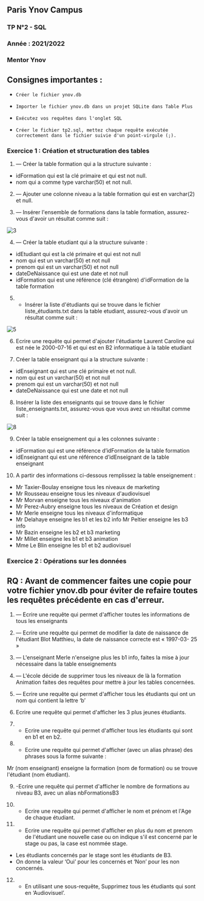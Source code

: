 ## Paris Ynov Campus

### TP N°2 - SQL
### Année : 2021/2022
### Mentor Ynov

## Consignes importantes :

-     Créer le fichier ynov.db
-     Importer le fichier ynov.db dans un projet SQLite dans Table Plus
-     Exécutez vos requêtes dans l'onglet SQL
-     Créer le fichier tp2.sql, mettez chaque requête exécutée correctement dans le fichier suivie d'un point-virgule (;).

### Exercice 1 :  Création et structuration des tables

1)  — Créer la table formation qui a la structure suivante :
-    idFormation qui est la clé primaire et qui est not null.
-    nom qui a comme type varchar(50) et not null.

2)  — Ajouter une colonne niveau a la table formation qui est en varchar(2) et null.

3)  — Insérer l'ensemble de formations dans la table formation, assurez- vous d'avoir un résultat 
comme suit :

![3](https://user-images.githubusercontent.com/56391911/134422649-0407d280-c1c9-47c5-a916-a6dbc9d06ec8.png)

4)  — Créer la table etudiant qui a la structure suivante :
- idEtudiant qui est la clé primaire et qui est not null
- nom qui est un varchar(50) et not null
- prenom qui est un varchar(50) et not null
- dateDeNaissance qui est une date et not null
- idFormation qui est une référence (clé étrangère) d'idFormation  de la table formation

5)  -  Insérer la Iiste d'étudiants qui se trouve dans le fichier Iiste_étudiants.txt dans la table 
etudiant, assurez-vous d'avoir un résultat comme suit :

![5](https://user-images.githubusercontent.com/56391911/134422671-7bfc3c6f-f319-404a-b3e2-af59f89d2aa3.png)

6)  Ecrire une requête qui permet d'ajouter l'étudiante Laurent Caroline qui est née le 2000-07-16 
et qui est en B2 informatique à la table etudiant

7)  Créer la table enseignant qui a la structure suivante :
-    idEnseignant qui est une clé primaire et not null.
-    nom qui est un varchar(50) et not null
-    prenom qui est un varchar(50) et not null
-    dateDeNaissance qui est une date et not null

8)  Insérer la Iiste des enseignants qui se trouve dans le fichier Iiste_enseignants.txt, 
assurez-vous que vous avez un résultat comme suit :

![8](https://user-images.githubusercontent.com/56391911/134422687-8e3f13e1-714f-4e00-aee0-d9fb8231f6f6.png)

9)  Créer la table enseignement  qui a les colonnes suivante :
-    idFormation qui est une référence d’idFormation  de la table formation
-    idEnseignant qui est une référence d’idEnseignant de la table enseignant

10) A partir des informations ci-dessous remplissez la table enseignement  :

-    Mr Taxier-Boulay enseigne tous les niveaux de marketing
-    Mr Rousseau enseigne tous les niveaux d'audiovisuel
-    Mr Morvan enseigne tous les niveaux d'animation
-    Mr Perez-Aubry enseigne tous les niveaux de Création et design
-    Mr Merle enseigne tous les niveaux d'informatique
-    Mr Delahaye enseigne les b1 et les b2 info Mr Peltier enseigne les b3 info
-    Mr Bazin enseigne les b2 et b3 marketing
-    Mr Millet enseigne les b1 et b3 animation
-    Mme Le Blin enseigne les b1 et b2 audiovisuel

### Exercice 2 : Opérations sur les données

## RQ : Avant de commencer faites une copie pour votre fichier ynov.db pour éviter de refaire toutes les requêtes précédente en cas d'erreur.

1)  — Ecrire une requête qui permet d'afficher toutes les informations de tous les enseignants

2)  — Ecrire une requête qui permet de modifier la date de naissance de l'étudiant Blot Matthieu, 
la date de naissance correcte est « 1997-03- 25 »

3)  — L'enseignant Merle n'enseigne plus les b1 info, faites la mise à jour nécessaire dans la 
table enseignements

4)  — L'école décide de supprimer tous les niveaux de là la formation Animation faites des requêtes 
pour mettre à jour les tables concernées.

5)  — Ecrire une requête qui permet d'afficher tous les étudiants qui ont un nom qui contient la 
lettre ‘b’

6)  Ecrire une requête qui permet d'afficher les 3 plus jeunes étudiants.

7)  - Ecrire une requête qui permet d'afficher tous les étudiants qui sont en b1 et en b2.

8) - Ecrire une requête qui permet d'afficher (avec un alias phrase) des phrases sous la forme 
suivante :

Mr (nom enseignant) enseigne la formation (nom de formation) ou se trouve l'étudiant (nom 
étudiant).


9) -Ecrire une requête qui permet d'afficher le nombre de formations au niveau B3, avec un 
alias nbFormationsB3

10) - Ecrire une requête qui permet d'afficher le nom et prénom et l'Age de chaque étudiant.

11) - Ecrire une requête qui permet d'afficher en plus du nom et prenom de l'étudiant une 
nouvelle case ou on indique s'il est concerné par le stage ou pas, la case est nommée stage.

-    Les étudiants concernés par le stage sont les étudiants de B3.
-    On donne la valeur ‘Oui’ pour les concernés et ‘Non’ pour les non concernés.

12) - En utilisant une sous-requête, Supprimez tous les étudiants qui sont en ‘Audiovisuel’.
